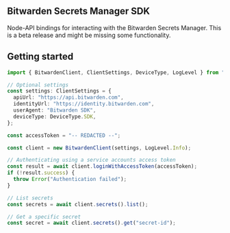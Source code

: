 ## Bitwarden Secrets Manager SDK

Node-API bindings for interacting with the Bitwarden Secrets Manager. This is a beta release and
might be missing some functionality.

## Getting started

```ts
import { BitwardenClient, ClientSettings, DeviceType, LogLevel } from "@bitwarden/sdk-napi";

// Optional settings
const settings: ClientSettings = {
  apiUrl: "https://api.bitwarden.com",
  identityUrl: "https://identity.bitwarden.com",
  userAgent: "Bitwarden SDK",
  deviceType: DeviceType.SDK,
};

const accessToken = "-- REDACTED --";

const client = new BitwardenClient(settings, LogLevel.Info);

// Authenticating using a service accounts access token
const result = await client.loginWithAccessToken(accessToken);
if (!result.success) {
  throw Error("Authentication failed");
}

// List secrets
const secrets = await client.secrets().list();

// Get a specific secret
const secret = await client.secrets().get("secret-id");
```
